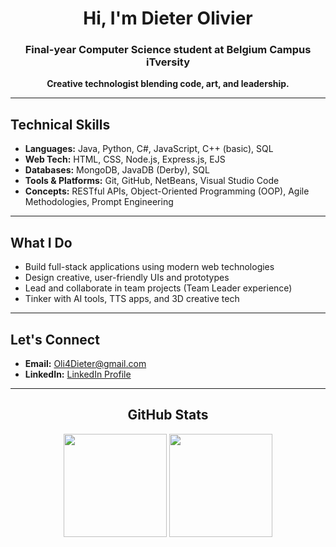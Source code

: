 <h1 align="center">Hi, I'm Dieter Olivier</h1>
<h3 align="center">Final-year Computer Science student at Belgium Campus iTversity</h3>
<p align="center"><b>Creative technologist blending code, art, and leadership.</b></p>

<hr>

<h2>Technical Skills</h2>
<ul>
  <li><b>Languages:</b> Java, Python, C#, JavaScript, C++ (basic), SQL</li>
  <li><b>Web Tech:</b> HTML, CSS, Node.js, Express.js, EJS</li>
  <li><b>Databases:</b> MongoDB, JavaDB (Derby), SQL</li>
  <li><b>Tools & Platforms:</b> Git, GitHub, NetBeans, Visual Studio Code</li>
  <li><b>Concepts:</b> RESTful APIs, Object-Oriented Programming (OOP), Agile Methodologies, Prompt Engineering</li>
</ul>

<hr>

<h2>What I Do</h2>
<ul>
  <li>Build full-stack applications using modern web technologies</li>
  <li>Design creative, user-friendly UIs and prototypes</li>
  <li>Lead and collaborate in team projects (Team Leader experience)</li>
  <li>Tinker with AI tools, TTS apps, and 3D creative tech</li>
</ul>

<hr>

<h2>Let's Connect</h2>
<ul>
  <li><b>Email:</b> <a href="mailto:Oli4Dieter@gmail.com">Oli4Dieter@gmail.com</a></li>
  <li><b>LinkedIn:</b> <a href="https://www.linkedin.com/in/dieter-olivier-0b7799162/">LinkedIn Profile</a></li>
</ul>

<hr>

<h2 align="center">GitHub Stats</h2>
<p align="center">
  <img src="https://github-readme-stats.vercel.app/api?username=DOli4&show_icons=true&theme=tokyonight" height="165">
  <img src="https://github-readme-stats.vercel.app/api/top-langs/?username=DOli4&layout=compact&theme=tokyonight" height="165">
</p>

